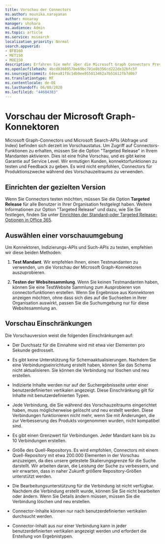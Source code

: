 ```yaml
---
title: Vorschau der Connectors
ms.author: mounika.narayanan
author: monaray
manager: shohara
ms.audience: Admin
ms.topic: article
ms.service: mssearch
localization_priority: Normal
search.appverid:
- BFB160
- MET150
- MOE150
description: Erfahren Sie mehr über die Microsoft Graph Connectors Preview für Microsoft Search.
ms.openlocfilehash: 4bcd8360957be69bc701e8b356cd222de32bfc5f
ms.sourcegitcommit: 64eea81f8c1db9ee955013462a7b51612fb7d0b7
ms.translationtype: MT
ms.contentlocale: de-DE
ms.lasthandoff: 06/08/2020
ms.locfileid: "44604383"
---
```

# <a name="microsoft-graph-connectors-preview"></a>Vorschau der Microsoft Graph-Konnektoren

Microsoft Graph-Connectors und Microsoft Search-APIs (Abfrage und Index) befinden sich derzeit im Vorschaustatus. Um Zugriff auf Connectors-Funktionen zu erhalten, müssen Sie die Option "Targeted Release" in Ihrem Mandanten aktivieren. Dies ist eine frühe Vorschau, und es gibt keine Garantie auf Service Level. Wir ermutigen Kunden, konnektorfunktionen zu testen und Feedback zu geben. Es wird nicht empfohlen, Connectors für Produktionszwecke während des Vorschauzeitraums zu verwenden.

## <a name="set-up-targeted-release"></a>Einrichten der gezielten Version

Wenn Sie Connectors testen möchten, müssen Sie die Option **Targeted Release** für alle Benutzer in Ihrer Organisation festgelegt haben. Weitere Informationen zur Option "Targeted Release" und dazu, wie Sie Sie festlegen, finden Sie unter [Einrichten der Standard-oder Targeted Release-Optionen in Office 365](https://docs.microsoft.com/office365/admin/manage/release-options-in-office-365?view=o365-worldwide).

## <a name="choose-a-preview-environment"></a>Auswählen einer vorschauumgebung

Um Konnektoren, Indizierungs-APIs und Such-APIs zu testen, empfehlen wir diese beiden Methoden:

1. **Test Mandant**.  Wir empfehlen Ihnen, einen Testmandanten zu verwenden, um die Vorschau der Microsoft Graph-Konnektoren auszuprobieren.

2. **Testen der Websitesammlung**. Wenn Sie keinen Testmandanten haben, können Sie eine TestWebsite Sammlung zum Ausprobieren von connectorfunktionen erstellen. Wenn Sie Ergebnisse aus Konnektoren anzeigen möchten, ohne dass sich dies auf die Suchseiten in Ihrer Organisation auswirkt, passen Sie die Suchumgebung nur für diese Websitesammlung an.

## <a name="preview-limitations"></a>Vorschau Einschränkungen

Die Vorschauversion weist die folgenden Einschränkungen auf:

* Der Durchsatz für die Einnahme wird mit etwa vier Elementen pro Sekunde gedrosselt.

* Es gibt keine Unterstützung für Schemaaktualisierungen. Nachdem Sie eine Verbindungseinrichtung erstellt haben, können Sie das Schema nicht aktualisieren. Sie können die Verbindung nur löschen und neu erstellen.

* Indizierte Inhalte werden nur auf der Suchergebnisseite unter einer benutzerdefinierten vertikalen angezeigt. Diese Einschränkung gilt für Inhalte mit benutzerdefinierten Typen.

* Jede Verbindung, die Sie während des Vorschauzeitraums eingerichtet haben, muss möglicherweise gelöscht und neu erstellt werden. Diese Verbindungen funktionieren nicht mehr, wenn Sie mit Änderungen, die zur Verbesserung des Produkts vorgenommen wurden, nicht kompatibel sind.

* Es gibt einen Grenzwert für Verbindungen. Jeder Mandant kann bis zu 10 Verbindungen erstellen.

* Größe des Quell-Repositorys. Es wird empfohlen, Connectors mit einem Quell-Repository mit etwa 200.000 Elementen in der Vorschau anzuzeigen, da dies unsere getestete Skalierungsgrenze für die Suche darstellt. Wir arbeiten daran, die Leistung der Suche zu verbessern, und wir erwarten, dass in naher Zukunft größere Repository-Größen unterstützt werden.

* Die Bearbeitungsunterstützung für die Verbindung ist nicht verfügbar. Nachdem die Verbindung erstellt wurde, können Sie Sie nicht bearbeiten oder ändern. Wenn Sie Details ändern müssen, müssen Sie die Verbindung löschen und neu erstellen.

* Connector-Inhalte können nur nach benutzerdefinierten vertikalen durchsucht werden.

* Connector-Inhalt aus nur einer Verbindung kann in jeder benutzerdefinierten vertikalen angezeigt werden und erfordert die Erstellung von Ergebnistypen.
